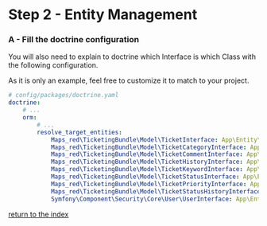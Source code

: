 Step 2 - Entity Management
=================

### A - Fill the doctrine configuration

You will also need to explain to doctrine which Interface is which Class with the following configuration.

As it is only an example, feel free to customize it to match to your project.

```yaml
# config/packages/doctrine.yaml
doctrine:
    # ...
    orm:
        # ...
        resolve_target_entities:
            Maps_red\TicketingBundle\Model\TicketInterface: App\Entity\Ticket
            Maps_red\TicketingBundle\Model\TicketCategoryInterface: App\Entity\TicketCategory
            Maps_red\TicketingBundle\Model\TicketCommentInterface: App\Entity\TicketComment
            Maps_red\TicketingBundle\Model\TicketHistoryInterface: App\Entity\TicketHistory
            Maps_red\TicketingBundle\Model\TicketKeywordInterface: App\Entity\TicketKeyword
            Maps_red\TicketingBundle\Model\TicketStatusInterface: App\Entity\TicketStatus
            Maps_red\TicketingBundle\Model\TicketPriorityInterface: App\Entity\TicketPriority
            Maps_red\TicketingBundle\Model\TicketStatusHistoryInterface: App\Entity\TicketStatusHistory
            Symfony\Component\Security\Core\User\UserInterface: App\Entity\User
```

[return to the index](../README.md)